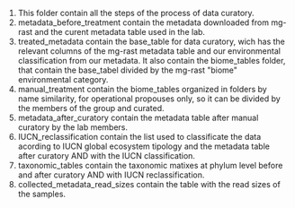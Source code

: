 1. This folder contain all the steps of the process of data curatory.
2. metadata_before_treatment contain the metadata downloaded from mg-rast and the curent metadata table used in the lab.
3. treated_metadata contain the base_table for data curatory, wich has the relevant columns of the mg-rast metadata table and 
our environmental classification from our metadata. It also contain the biome_tables folder, that contain the base_tabel
divided by the mg-rast "biome" environmental category.
4. manual_treatment contain the biome_tables organized in folders by name similarity, for operational propouses only,
so it can be divided by the members of the group and curated. 
5. metadata_after_curatory contain the metadata table after manual curatory by the lab members.
6. IUCN_reclassification contain the list used to classificate the data acording to IUCN global ecosystem tipology and the metadata table after curatory AND with the IUCN classification.
7. taxonomic_tables contain the taxonomic matixes at phylum level before and after curatory AND with IUCN reclassification.
8. collected_metadata_read_sizes contain the table with the read sizes of the samples. 
